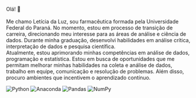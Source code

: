 Olá! 👋
<br><br> Me chamo Letícia da Luz, sou farmacêutica formada pela Universidade Federal do Paraná. No momento, estou em processo de transição de carreira, direcionando meu interesse para as áreas de análise e ciência de dados. Durante minha graduação, desenvolvi habilidades em análise crítica, interpretação de dados e pesquisa científica.<br> Atualmente, estou aprimorando minhas competências em análise de dados, programação e estatística. Estou em busca de oportunidades que me permitam melhorar minhas habilidades na coleta e análise de dados, trabalho em equipe, comunicação e resolução de problemas. Além disso, procuro ambientes que incentivem o aprendizado contínuo.

![Python](https://img.shields.io/badge/python-3670A0?style=for-the-badge&logo=python&logoColor=ffdd54) ![Anaconda](https://img.shields.io/badge/Anaconda-%2344A833.svg?style=for-the-badge&logo=anaconda&logoColor=white) ![Pandas](https://img.shields.io/badge/pandas-%23150458.svg?style=for-the-badge&logo=pandas&logoColor=white) ![NumPy](https://img.shields.io/badge/numpy-%23013243.svg?style=for-the-badge&logo=numpy&logoColor=white)
